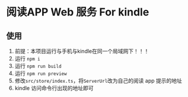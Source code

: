 # 阅读APP Web 服务 For kindle

## 使用
1. 前提：本项目运行与手机与kindle在同一个局域网下！！！
2. 运行 `npm i`
3. 运行 `npm run build`
4. 运行 `npm run preview`
5. 修改`src/store/index.ts`，将`ServerUrl`改为自己的阅读 app 提示的地址
6. kindle 访问命令行出现的地址即可